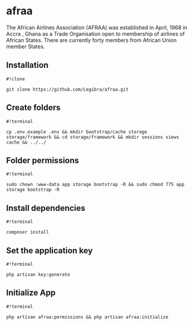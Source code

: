 # afraa
The African Airlines Association (AFRAA) was established in April, 1968 in Accra , Ghana as a Trade Organisation open to membership of airlines of African States. There are currently forty members from African Union member States.

## Installation

```
#!clone

git clone https://github.com/Legibra/afraa.git

```

## Create folders

```
#!terminal

cp .env.example .env && mkdir bootstrap/cache storage storage/framework && cd storage/framework && mkdir sessions views cache && ../../

```

## Folder permissions

```
#!terminal

sudo chown :www-data app storage bootstrap -R && sudo chmod 775 app storage bootstrap -R

```

## Install dependencies

```
#!terminal

composer install

```
## Set the application key

```
#!terminal

php artisan key:generate

```
## Initialize App

```
#!terminal

php artisan afraa:permissions && php artisan afraa:initialize